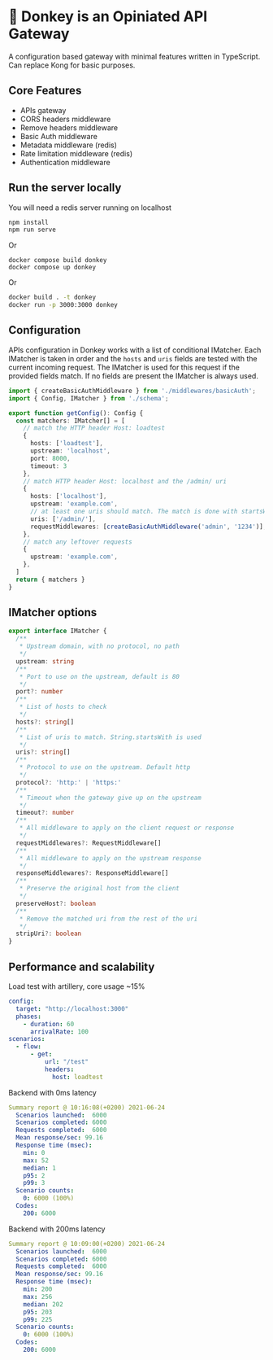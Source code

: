 # 🐴 Donkey is an Opiniated API Gateway

A configuration based gateway with minimal features written in TypeScript.
Can replace Kong for basic purposes.

## Core Features

  * APIs gateway
  * CORS headers middleware
  * Remove headers middleware
  * Basic Auth middleware
  * Metadata middleware (redis)
  * Rate limitation middleware (redis)
  * Authentication middleware
## Run the server locally

You will need a redis server running on localhost

```bash
npm install
npm run serve
```

Or

```
docker compose build donkey
docker compose up donkey
```

Or

```bash
docker build . -t donkey
docker run -p 3000:3000 donkey
```

## Configuration

APIs configuration in Donkey works with a list of conditional IMatcher.
Each IMatcher is taken in order and the `hosts` and `uris` fields are tested with the current incoming request.
The IMatcher is used for this request if the provided fields match.
If no fields are present the IMatcher is always used.

```ts
import { createBasicAuthMiddleware } from './middlewares/basicAuth';
import { Config, IMatcher } from './schema';

export function getConfig(): Config {
  const matchers: IMatcher[] = [
    // match the HTTP header Host: loadtest
    {
      hosts: ['loadtest'],
      upstream: 'localhost',
      port: 8000,
      timeout: 3
    },
    // match HTTP header Host: localhost and the /admin/ uri
    {
      hosts: ['localhost'],
      upstream: 'example.com',
      // at least one uris should match. The match is done with startsWith
      uris: ['/admin/'],
      requestMiddlewares: [createBasicAuthMiddleware('admin', '1234')],
    },
    // match any leftover requests
    {
      upstream: 'example.com',
    },
  ]
  return { matchers }
}
```

## IMatcher options

```ts
export interface IMatcher {
  /**
   * Upstream domain, with no protocol, no path
   */
  upstream: string
  /**
   * Port to use on the upstream, default is 80
   */
  port?: number
  /**
   * List of hosts to check
   */
  hosts?: string[]
  /**
   * List of uris to match. String.startsWith is used
   */
  uris?: string[]
  /**
   * Protocol to use on the upstream. Default http
   */
  protocol?: 'http:' | 'https:'
  /**
   * Timeout when the gateway give up on the upstream
   */
  timeout?: number
  /**
   * All middleware to apply on the client request or response
   */
  requestMiddlewares?: RequestMiddleware[]
  /**
   * All middleware to apply on the upstream response
   */
  responseMiddlewares?: ResponseMiddleware[]
  /**
   * Preserve the original host from the client
   */
  preserveHost?: boolean
  /**
   * Remove the matched uri from the rest of the uri
   */
  stripUri?: boolean
}
```

## Performance and scalability

Load test with artillery, core usage ~15%

```yaml
config:
  target: "http://localhost:3000"
  phases:
    - duration: 60
      arrivalRate: 100
scenarios:
  - flow:
      - get:
          url: "/test"
          headers:
            host: loadtest
```

Backend with 0ms latency

```yaml
Summary report @ 10:16:08(+0200) 2021-06-24
  Scenarios launched:  6000
  Scenarios completed: 6000
  Requests completed:  6000
  Mean response/sec: 99.16
  Response time (msec):
    min: 0
    max: 52
    median: 1
    p95: 2
    p99: 3
  Scenario counts:
    0: 6000 (100%)
  Codes:
    200: 6000
```

Backend with 200ms latency

```yaml
Summary report @ 10:09:00(+0200) 2021-06-24
  Scenarios launched:  6000
  Scenarios completed: 6000
  Requests completed:  6000
  Mean response/sec: 99.16
  Response time (msec):
    min: 200
    max: 256
    median: 202
    p95: 203
    p99: 225
  Scenario counts:
    0: 6000 (100%)
  Codes:
    200: 6000
```


